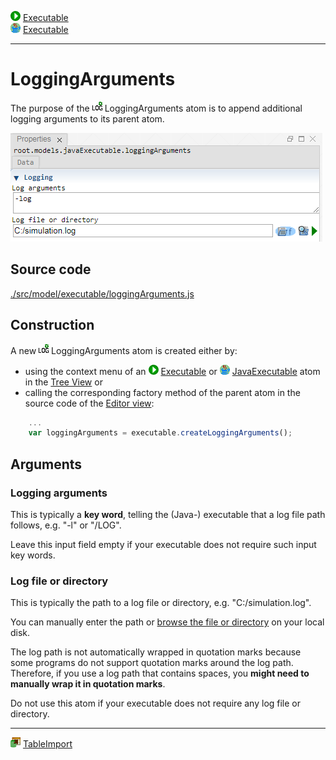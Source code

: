 ![](../../../../icons/run.png) [Executable](./executable.md)<br>
![](../../../../icons/java.png) [Executable](./javaExecutable.md)

----

# LoggingArguments

The purpose of the ![](../../../../icons/loggingArguments.png) LoggingArguments atom is to append additional logging arguments to its parent atom.


![](../../../images/logging_arguments.png)

## Source code

[./src/model/executable/loggingArguments.js](../../../../src/model/executable/loggingArguments.js)

## Construction
		
A new ![](../../../../icons/loggingArguments.png) LoggingArguments atom is created either by: 

* using the context menu of an ![](../../../../icons/run.png) [Executable](./executable.md) or ![](../../../../icons/java.png) [JavaExecutable](./javaExecutable.md) atom in the [Tree View](../../../views/treeView.md) or
* calling the corresponding factory method of the parent atom in the source code of the [Editor view](../../../views/editorView.md):

```javascript
    ...
    var loggingArguments = executable.createLoggingArguments();	     
```

## Arguments

### Logging arguments

This is typically a **key word**, telling the (Java-) executable that a log file path follows, e.g. "-l" or "/LOG". 

Leave this input field empty if your executable does not require such input key words. 

### Log file or directory

This is typically the path to a log file or directory, e.g. "C:/simulation.log".

You can manually enter the path or [browse the file or directory](../../../components/file/fileOrDirectoryPath.md) on your local disk. 

The log path is not automatically wrapped in quotation marks because some programs do not support quotation marks around the log path. Therefore, if you use a log path that contains spaces, you **might need to manually wrap it in quotation marks**. 

Do not use this atom if your executable does not require any log file or directory.   	

----

![](../../../../icons/tableImport.png) [TableImport](../tableImport/tableImport.md)
